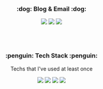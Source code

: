 <h3 align="center">:dog: Blog & Email :dog:</h3>
<p align="center">
<a href="https://computerlove.tistory.com/"><img src="https://img.shields.io/badge/Blog-00B8FC?style=flat-square&logo=Blog&logoColor=white"/></a> 
<img src="https://img.shields.io/badge/cow0107@gmail.com-1A73E8?style=flat-square"/>
<img src="https://img.shields.io/badge/cow0107@naver.com-83B81A?style=flat-square&logo=Naver&logoColor=white"/> 
</p>
<br><br>
<h3 align="center">:penguin: Tech Stack :penguin:</h3>

<p align="center">Techs that I've used at least once</p>

<p align="center">

<img src="https://img.shields.io/badge/Java-007396?style=flat-square&logo=Java&logoColor=white"/> 
<img src="https://img.shields.io/badge/Oracle-F80000?style=flat-square&logo=Oracle&logoColor=white"/>
<img src="https://img.shields.io/badge/MySQL-4479A1?style=flat-square&logo=MySQL&logoColor=white"/>
<img src="https://img.shields.io/badge/Spring-6DB33F?style=flat-square&logo=Spring&logoColor=white"/>
  
</p>

